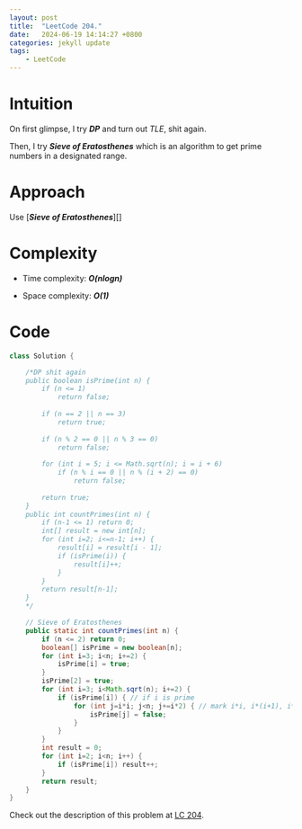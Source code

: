 ```yaml
---
layout: post
title:  "LeetCode 204."
date:   2024-06-19 14:14:27 +0800
categories: jekyll update
tags: 
    - LeetCode
---
```


# Intuition
On first glimpse, I try ***DP*** and turn out *TLE*, shit again.

Then, I try ***Sieve of Eratosthenes*** which is an algorithm to get prime numbers in a designated range.

# Approach
Use [***Sieve of Eratosthenes***][]

# Complexity
- Time complexity: ***O(nlogn)***

- Space complexity: ***O(1)***

# Code
```java
class Solution {

    /*DP shit again
    public boolean isPrime(int n) {
        if (n <= 1)
            return false;
 
        if (n == 2 || n == 3)
            return true;
 
        if (n % 2 == 0 || n % 3 == 0)
            return false;
 
        for (int i = 5; i <= Math.sqrt(n); i = i + 6)
            if (n % i == 0 || n % (i + 2) == 0)
                return false;
 
        return true;
    }
    public int countPrimes(int n) {
        if (n-1 <= 1) return 0;
        int[] result = new int[n];
        for (int i=2; i<=n-1; i++) {
            result[i] = result[i - 1];
            if (isPrime(i)) {
                result[i]++;
            }
        }
        return result[n-1];
    }
    */

    // Sieve of Eratosthenes
    public static int countPrimes(int n) {
        if (n <= 2) return 0;
        boolean[] isPrime = new boolean[n];
        for (int i=3; i<n; i+=2) {
            isPrime[i] = true;
        }
        isPrime[2] = true;
        for (int i=3; i<Math.sqrt(n); i+=2) {
            if (isPrime[i]) { // if i is prime
                for (int j=i*i; j<n; j+=i*2) { // mark i*i, i*(i+1), i*(i+2),... as non-prime
                    isPrime[j] = false;
                }
            }
        }
        int result = 0;
        for (int i=2; i<n; i++) {
            if (isPrime[i]) result++;
        }
        return result;
    }
}
```

Check out the description of this problem at [LC 204][LC-204].

[LC-204]: https://leetcode.com/problems/count-primes/description/
